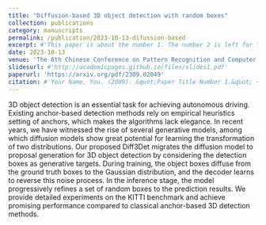 ```yaml
---
title: "Diffusion-based 3D object detection with random boxes"
collection: publications
category: manuscripts
permalink: /publication/2023-10-13-difussion-based
excerpt: #'This paper is about the number 1. The number 2 is left for future work.'
date: 2023-10-13
venue: 'The 6th Chinese Conference on Pattern Recognition and Computer Vision (PRCV)'
slidesurl: #'http://academicpages.github.io/files/slides1.pdf'
paperurl: 'https://arxiv.org/pdf/2309.02049'
citation: #'Your Name, You. (2009). &quot;Paper Title Number 1.&quot; <i>Journal 1</i>. 1(1).'
---
```


3D object detection is an essential task for achieving autonomous driving. Existing anchor-based detection methods rely on empirical heuristics setting of anchors, which makes the algorithms lack elegance. In recent years, we have witnessed the rise of several generative models, among which diffusion models show great potential for learning the transformation of two distributions. Our proposed Diff3Det migrates the diffusion model to proposal generation for 3D object detection by considering the detection boxes as generative targets. During training, the object boxes diffuse from the ground truth boxes to the Gaussian distribution, and the decoder learns to reverse this noise process. In the inference stage, the model progressively refines a set of random boxes to the prediction results. We provide detailed experiments on the KITTI benchmark and achieve promising performance compared to classical anchor-based 3D detection methods.